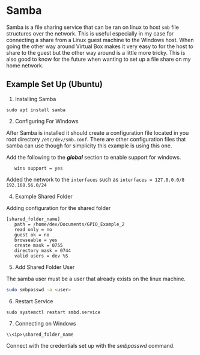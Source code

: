 # Samba

Samba is a file sharing service that can be ran on linux to host `smb` file structures over the network. This is useful especially in my case for connecting a share from a Linux guest machine to the Windows host. When going the other way around Virtual Box makes it very easy to for the host to share to the guest but the other way around is a little more tricky. This is also good to know for the future when wanting to set up a file share on my home network.

## Example Set Up (Ubuntu)

1) Installing Samba

```
sudo apt install samba
```

2) Configuring For Windows

After Samba is installed it should create a configuration file located in you root directory `/etc/dev/smb.conf`. There are other configuration files that samba can use though for simplicity this example is using  this one. 

Add the following to the ***global*** section to enable support for windows.

```
   wins support = yes
```

Added the network to the `interfaces` such as `interfaces = 127.0.0.0/8 192.168.56.0/24`

4) Example Shared Folder

Adding configuration for the shared folder

```
[shared_folder_name]
   path = /home/dev/Documents/GPIO_Example_2
   read only = no
   guest ok = no
   browseable = yes
   create mask = 0755
   directory mask = 0744
   valid users = dev %S
```

5) Add Shared Folder User

The samba user must be a user that already exists on the linux machine.

``` bash
sudo smbpasswd -a <user>
```

6) Restart Service

```
sudo systemctl restart smbd.service
```

7) Connecting on Windows

`\\<ip>\shared_folder_name`

Connect with the credentials set up with the *smbpasswd* command.
